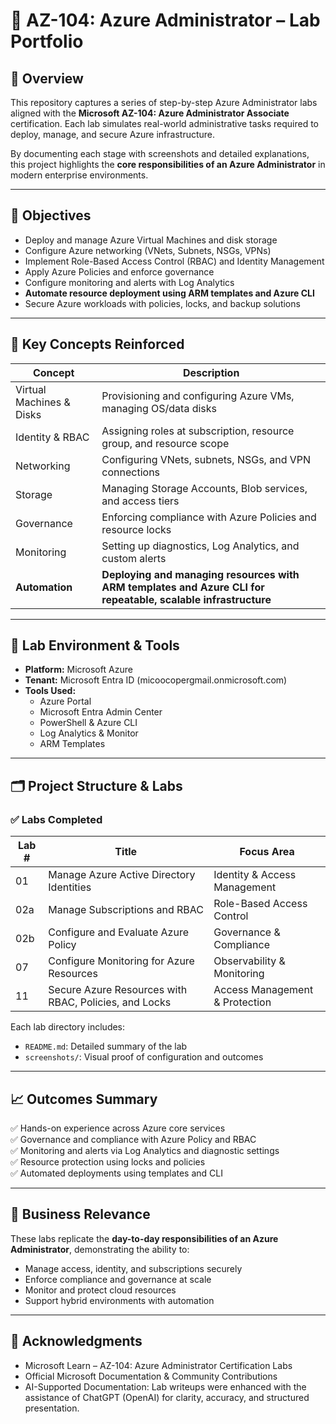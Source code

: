 # 🧱 AZ-104: Azure Administrator – Lab Portfolio

## 📌 Overview
This repository captures a series of step-by-step Azure Administrator labs aligned with the **Microsoft AZ-104: Azure Administrator Associate** certification. Each lab simulates real-world administrative tasks required to deploy, manage, and secure Azure infrastructure.

By documenting each stage with screenshots and detailed explanations, this project highlights the **core responsibilities of an Azure Administrator** in modern enterprise environments.

---

## 🎯 Objectives
- Deploy and manage Azure Virtual Machines and disk storage  
- Configure Azure networking (VNets, Subnets, NSGs, VPNs)  
- Implement Role-Based Access Control (RBAC) and Identity Management  
- Apply Azure Policies and enforce governance  
- Configure monitoring and alerts with Log Analytics  
- **Automate resource deployment using ARM templates and Azure CLI**  
- Secure Azure workloads with policies, locks, and backup solutions  

---

## 🧠 Key Concepts Reinforced

| Concept | Description |
|---------|-------------|
| Virtual Machines & Disks | Provisioning and configuring Azure VMs, managing OS/data disks |
| Identity & RBAC | Assigning roles at subscription, resource group, and resource scope |
| Networking | Configuring VNets, subnets, NSGs, and VPN connections |
| Storage | Managing Storage Accounts, Blob services, and access tiers |
| Governance | Enforcing compliance with Azure Policies and resource locks |
| Monitoring | Setting up diagnostics, Log Analytics, and custom alerts |
| **Automation** | **Deploying and managing resources with ARM templates and Azure CLI for repeatable, scalable infrastructure** |

---

## 🧪 Lab Environment & Tools
- **Platform:** Microsoft Azure  
- **Tenant:** Microsoft Entra ID (micoocopergmail.onmicrosoft.com)  
- **Tools Used:**  
  - Azure Portal  
  - Microsoft Entra Admin Center  
  - PowerShell & Azure CLI  
  - Log Analytics & Monitor  
  - ARM Templates  

---

## 🗂 Project Structure & Labs

### ✅ Labs Completed

| Lab # | Title | Focus Area |
|-------|-------|------------|
| 01    | Manage Azure Active Directory Identities | Identity & Access Management |
| 02a   | Manage Subscriptions and RBAC | Role-Based Access Control |
| 02b   | Configure and Evaluate Azure Policy | Governance & Compliance |
| 07    | Configure Monitoring for Azure Resources | Observability & Monitoring |
| 11    | Secure Azure Resources with RBAC, Policies, and Locks | Access Management & Protection |

Each lab directory includes:  
- `README.md`: Detailed summary of the lab  
- `screenshots/`: Visual proof of configuration and outcomes  

---

## 📈 Outcomes Summary
✅ Hands-on experience across Azure core services  
✅ Governance and compliance with Azure Policy and RBAC  
✅ Monitoring and alerts via Log Analytics and diagnostic settings  
✅ Resource protection using locks and policies  
✅ Automated deployments using templates and CLI  

---

## 💼 Business Relevance
These labs replicate the **day-to-day responsibilities of an Azure Administrator**, demonstrating the ability to:  
- Manage access, identity, and subscriptions securely  
- Enforce compliance and governance at scale  
- Monitor and protect cloud resources  
- Support hybrid environments with automation  

---

## 🙏 Acknowledgments
- Microsoft Learn – AZ-104: Azure Administrator Certification Labs  
- Official Microsoft Documentation & Community Contributions  
- AI-Supported Documentation: Lab writeups were enhanced with the assistance of ChatGPT (OpenAI) for clarity, accuracy, and structured presentation.  
